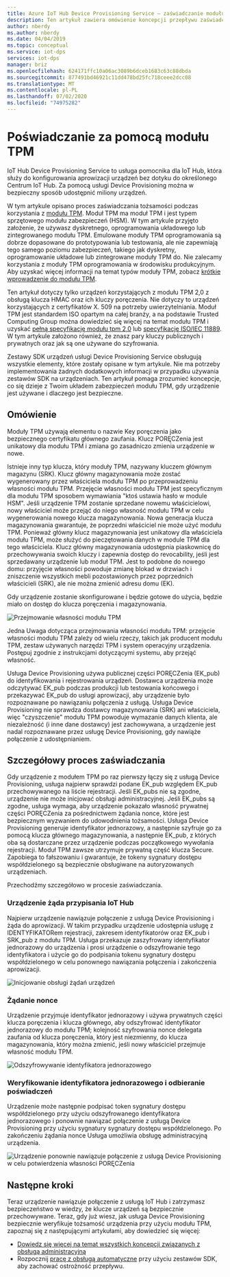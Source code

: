 ```yaml
---
title: Azure IoT Hub Device Provisioning Service — zaświadczanie modułu TPM
description: Ten artykuł zawiera omówienie koncepcji przepływu zaświadczania modułu TPM przy użyciu usługi IoT Device Provisioning Service (DPS).
author: nberdy
ms.author: nberdy
ms.date: 04/04/2019
ms.topic: conceptual
ms.service: iot-dps
services: iot-dps
manager: briz
ms.openlocfilehash: 624171ffc10a06ac3089b6dceb1683c63c88dbda
ms.sourcegitcommit: 877491bd46921c11dd478bd25fc718ceee2dcc08
ms.translationtype: MT
ms.contentlocale: pl-PL
ms.lasthandoff: 07/02/2020
ms.locfileid: "74975282"
---
```

# <a name="tpm-attestation"></a>Poświadczanie za pomocą modułu TPM

IoT Hub Device Provisioning Service to usługa pomocnika dla IoT Hub, która służy do konfigurowania aprowizacji urządzeń bez dotyku do określonego Centrum IoT Hub. Za pomocą usługi Device Provisioning można w bezpieczny sposób udostępnić miliony urządzeń.

W tym artykule opisano proces zaświadczania tożsamości podczas korzystania z [modułu TPM](./concepts-device.md). Moduł TPM ma moduł TPM i jest typem sprzętowego modułu zabezpieczeń (HSM). W tym artykule przyjęto założenie, że używasz dyskretnego, oprogramowania układowego lub zintegrowanego modułu TPM. Emulowane moduły TPM oprogramowania są dobrze dopasowane do prototypowania lub testowania, ale nie zapewniają tego samego poziomu zabezpieczeń, takiego jak dyskretny, oprogramowanie układowe lub zintegrowane moduły TPM do. Nie zalecamy korzystania z moduły TPM oprogramowania w środowisku produkcyjnym. Aby uzyskać więcej informacji na temat typów moduły TPM, zobacz [krótkie wprowadzenie do modułu TPM](https://trustedcomputinggroup.org/wp-content/uploads/TPM-2.0-A-Brief-Introduction.pdf).

Ten artykuł dotyczy tylko urządzeń korzystających z modułu TPM 2,0 z obsługą klucza HMAC oraz ich kluczy poręczenia. Nie dotyczy to urządzeń korzystających z certyfikatów X. 509 na potrzeby uwierzytelniania. Moduł TPM jest standardem ISO opartym na całej branży, a na podstawie Trusted Computing Group można dowiedzieć się więcej na temat modułu TPM i uzyskać [pełną specyfikację modułu tpm 2,0](https://trustedcomputinggroup.org/tpm-library-specification/) lub [specyfikację ISO/IEC 11889](https://www.iso.org/standard/66510.html). W tym artykule założono również, że znasz pary kluczy publicznych i prywatnych oraz jak są one używane do szyfrowania.

Zestawy SDK urządzeń usługi Device Provisioning Service obsługują wszystkie elementy, które zostały opisane w tym artykule. Nie ma potrzeby implementowania żadnych dodatkowych informacji w przypadku używania zestawów SDK na urządzeniach. Ten artykuł pomaga zrozumieć koncepcje, co się dzieje z Twoim układem zabezpieczeń modułu TPM, gdy urządzenie jest używane i dlaczego jest bezpieczne.

## <a name="overview"></a>Omówienie

Moduły TPM używają elementu o nazwie Key poręczenia jako bezpiecznego certyfikatu głównego zaufania. Klucz PORĘCZenia jest unikatowy dla modułu TPM i zmiana go zasadniczo zmienia urządzenie w nowe.

Istnieje inny typ klucza, który moduły TPM, nazywany kluczem głównym magazynu (SRK). Klucz główny magazynowania może zostać wygenerowany przez właściciela modułu TPM po przeprowadzeniu własności modułu TPM. Przejęcie własności modułu TPM jest specyficznym dla modułu TPM sposobem wymawiania "ktoś ustawia hasło w module HSM". Jeśli urządzenie TPM zostanie sprzedane nowemu właścicielowi, nowy właściciel może przejąć do niego własność modułu TPM w celu wygenerowania nowego klucza magazynowania. Nowa generacja klucza magazynowania gwarantuje, że poprzedni właściciel nie może użyć modułu TPM. Ponieważ główny klucz magazynowania jest unikatowy dla właściciela modułu TPM, może służyć do pieczętowania danych w module TPM dla tego właściciela. Klucz główny magazynowania udostępnia piaskownicę do przechowywania swoich kluczy i zapewnia dostęp do revocability, jeśli jest sprzedawany urządzenie lub moduł TPM. Jest to podobne do nowego domu: przyjęcie własności powoduje zmianę blokad w drzwiach i zniszczenie wszystkich mebli pozostawionych przez poprzednich właścicieli (SRK), ale nie można zmienić adresu domu (EK).

Gdy urządzenie zostanie skonfigurowane i będzie gotowe do użycia, będzie miało on dostęp do klucza poręczenia i magazynowania.

![Przejmowanie własności modułu TPM](./media/concepts-tpm-attestation/tpm-ownership.png)

Jedna Uwaga dotycząca przejmowania własności modułu TPM: przejęcie własności modułu TPM zależy od wielu rzeczy, takich jak producent modułu TPM, zestaw używanych narzędzi TPM i system operacyjny urządzenia. Postępuj zgodnie z instrukcjami dotyczącymi systemu, aby przejąć własność.

Usługa Device Provisioning używa publicznej części PORĘCZenia (EK_pub) do identyfikowania i rejestrowania urządzeń. Dostawca urządzenia może odczytywać EK_pub podczas produkcji lub testowania końcowego i przekazywać EK_pub do usługi aprowizacji, aby urządzenie było rozpoznawane po nawiązaniu połączenia z usługą. Usługa Device Provisioning nie sprawdza dostawcy magazynowania (SRK) ani właściciela, więc "czyszczenie" modułu TPM powoduje wymazanie danych klienta, ale niezależność (i inne dane dostawcy) jest zachowywana, a urządzenie jest nadal rozpoznawane przez usługę Device Provisioning, gdy nawiąże połączenie z udostępnianiem.

## <a name="detailed-attestation-process"></a>Szczegółowy proces zaświadczania

Gdy urządzenie z modułem TPM po raz pierwszy łączy się z usługą Device Provisioning, usługa najpierw sprawdzi podane EK_pub względem EK_pub przechowywanego na liście rejestracji. Jeśli EK_pubs nie są zgodne, urządzenie nie może inicjować obsługi administracyjnej. Jeśli EK_pubs są zgodne, usługa wymaga, aby urządzenie pokazało własność prywatnej części PORĘCZenia za pośrednictwem żądania nonce, które jest bezpiecznym wyzwaniem do udowodnienia tożsamości. Usługa Device Provisioning generuje identyfikator jednorazowy, a następnie szyfruje go za pomocą klucza głównego magazynowania, a następnie EK_pub, z których oba są dostarczane przez urządzenie podczas początkowego wywołania rejestracji. Moduł TPM zawsze utrzymuje prywatną część klucza Secure. Zapobiega to fałszowaniu i gwarantuje, że tokeny sygnatury dostępu współdzielonego są bezpiecznie obsługiwane na autoryzowanych urządzeniach.

Przechodźmy szczegółowo w procesie zaświadczania.

### <a name="device-requests-an-iot-hub-assignment"></a>Urządzenie żąda przypisania IoT Hub

Najpierw urządzenie nawiązuje połączenie z usługą Device Provisioning i żąda do aprowizacji. W takim przypadku urządzenie udostępnia usługę z IDENTYFIKATORem rejestracji, zakresem identyfikatorów oraz EK_pub i SRK_pub z modułu TPM. Usługa przekazuje zaszyfrowany identyfikator jednorazowy do urządzenia i prosi urządzenie o odszyfrowanie tego identyfikatora i użycie go do podpisania tokenu sygnatury dostępu współdzielonego w celu ponownego nawiązania połączenia i zakończenia aprowizacji.

![Inicjowanie obsługi żądań urządzeń](./media/concepts-tpm-attestation/step-one-request-provisioning.png)

### <a name="nonce-challenge"></a>Żądanie nonce

Urządzenie przyjmuje identyfikator jednorazowy i używa prywatnych części klucza poręczenia i klucza głównego, aby odszyfrować identyfikator jednorazowy do modułu TPM; kolejność szyfrowania nonce delegata zaufania od klucza poręczenia, który jest niezmienny, do klucza magazynowania, który można zmienić, jeśli nowy właściciel przejmuje własność modułu TPM.

![Odszyfrowywanie identyfikatora jednorazowego](./media/concepts-tpm-attestation/step-two-nonce.png)

### <a name="validate-the-nonce-and-receive-credentials"></a>Weryfikowanie identyfikatora jednorazowego i odbieranie poświadczeń

Urządzenie może następnie podpisać token sygnatury dostępu współdzielonego przy użyciu odszyfrowanego identyfikatora jednorazowego i ponownie nawiązać połączenie z usługą Device Provisioning przy użyciu sygnatury sygnatury dostępu współdzielonego. Po zakończeniu żądania nonce Usługa umożliwia obsługę administracyjną urządzenia.

![Urządzenie ponownie nawiązuje połączenie z usługą Device Provisioning w celu potwierdzenia własności PORĘCZenia](./media/concepts-tpm-attestation/step-three-validation.png)

## <a name="next-steps"></a>Następne kroki

Teraz urządzenie nawiązuje połączenie z usługą IoT Hub i zatrzymasz bezpieczeństwo w wiedzy, że klucze urządzeń są bezpiecznie przechowywane. Teraz, gdy już wiesz, jak usługa Device Provisioning bezpiecznie weryfikuje tożsamość urządzenia przy użyciu modułu TPM, zapoznaj się z następującymi artykułami, aby dowiedzieć się więcej:

* [Dowiedz się więcej na temat wszystkich koncepcji związanych z obsługą administracyjną](./concepts-auto-provisioning.md)
* Rozpocznij [pracę z obsługą automatyczne](./quick-setup-auto-provision.md) przy użyciu zestawów SDK, aby zachować ostrożność przepływu.
